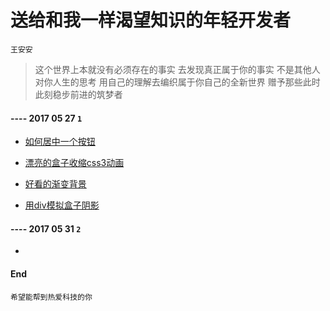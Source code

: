 # 送给和我一样渴望知识的年轻开发者

`王安安`

> 这个世界上本就没有必须存在的事实 去发现真正属于你的事实 不是其他人对你人生的思考 用自己的理解去编织属于你自己的全新世界 赠予那些此时此刻稳步前进的筑梦者

####  ---- 2017 05 27 `1`

* [如何居中一个按钮](https://github.com/antuotuto/antuotuo/blob/master/css/button%20center.md)

* [漂亮的盒子收缩css3动画](https://github.com/antuotuto/antuotuo/blob/master/css/box%20for%20one.md)

* [好看的渐变背景](https://github.com/antuotuto/antuotuo/blob/master/css/gradient%20ramp.md)

* [用div模拟盒子阴影](https://github.com/antuotuto/antuotuo/blob/master/css/div%20box-shadow.md)

####  ---- 2017 05 31 `2`

* 

#### End

`希望能帮到热爱科技的你`
